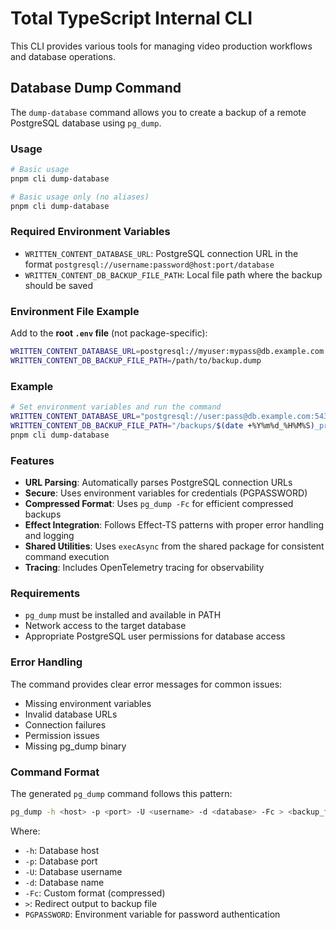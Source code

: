 # Total TypeScript Internal CLI

This CLI provides various tools for managing video production workflows and database operations.

## Database Dump Command

The `dump-database` command allows you to create a backup of a remote PostgreSQL database using `pg_dump`.

### Usage

```bash
# Basic usage
pnpm cli dump-database

# Basic usage only (no aliases)
pnpm cli dump-database
```

### Required Environment Variables

- `WRITTEN_CONTENT_DATABASE_URL`: PostgreSQL connection URL in the format `postgresql://username:password@host:port/database`
- `WRITTEN_CONTENT_DB_BACKUP_FILE_PATH`: Local file path where the backup should be saved

### Environment File Example

Add to the **root `.env` file** (not package-specific):

```bash
WRITTEN_CONTENT_DATABASE_URL=postgresql://myuser:mypass@db.example.com:5432/myapp_production
WRITTEN_CONTENT_DB_BACKUP_FILE_PATH=/path/to/backup.dump
```

### Example

```bash
# Set environment variables and run the command
WRITTEN_CONTENT_DATABASE_URL="postgresql://user:pass@db.example.com:5432/production" \
WRITTEN_CONTENT_DB_BACKUP_FILE_PATH="/backups/$(date +%Y%m%d_%H%M%S)_production.dump" \
pnpm cli dump-database
```

### Features

- **URL Parsing**: Automatically parses PostgreSQL connection URLs
- **Secure**: Uses environment variables for credentials (PGPASSWORD)
- **Compressed Format**: Uses `pg_dump -Fc` for efficient compressed backups
- **Effect Integration**: Follows Effect-TS patterns with proper error handling and logging
- **Shared Utilities**: Uses `execAsync` from the shared package for consistent command execution
- **Tracing**: Includes OpenTelemetry tracing for observability

### Requirements

- `pg_dump` must be installed and available in PATH
- Network access to the target database
- Appropriate PostgreSQL user permissions for database access

### Error Handling

The command provides clear error messages for common issues:
- Missing environment variables
- Invalid database URLs
- Connection failures
- Permission issues
- Missing pg_dump binary

### Command Format

The generated `pg_dump` command follows this pattern:

```bash
pg_dump -h <host> -p <port> -U <username> -d <database> -Fc > <backup_file>
```

Where:
- `-h`: Database host
- `-p`: Database port
- `-U`: Database username  
- `-d`: Database name
- `-Fc`: Custom format (compressed)
- `>`: Redirect output to backup file
- `PGPASSWORD`: Environment variable for password authentication